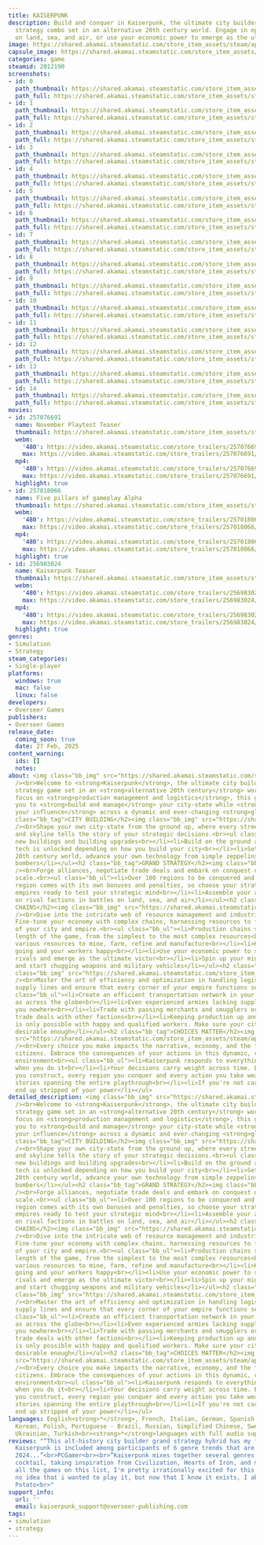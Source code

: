 ```yaml
---
title: KAISERPUNK
description: Build and conquer in Kaiserpunk, the ultimate city builder and grand
  strategy combo set in an alternative 20th century world. Engage in epic battles
  on land, sea, and air, or use your economic power to emerge as the ultimate victor.
image: https://shared.akamai.steamstatic.com/store_item_assets/steam/apps/2012190/header.jpg?t=1732638083
capsule_image: https://shared.akamai.steamstatic.com/store_item_assets/steam/apps/2012190/fea7cd09f1985c1637b2af516e85cdef4630c8fb/capsule_231x87.jpg?t=1732638083
categories: game
steamid: 2012190
screenshots:
- id: 0
  path_thumbnail: https://shared.akamai.steamstatic.com/store_item_assets/steam/apps/2012190/ss_4dd4244ef4b3a49fabcfafd4f0593cfea3ca353d.600x338.jpg?t=1732638083
  path_full: https://shared.akamai.steamstatic.com/store_item_assets/steam/apps/2012190/ss_4dd4244ef4b3a49fabcfafd4f0593cfea3ca353d.1920x1080.jpg?t=1732638083
- id: 1
  path_thumbnail: https://shared.akamai.steamstatic.com/store_item_assets/steam/apps/2012190/ss_c79eff4882655e31bd4b8b57e4035928456a323c.600x338.jpg?t=1732638083
  path_full: https://shared.akamai.steamstatic.com/store_item_assets/steam/apps/2012190/ss_c79eff4882655e31bd4b8b57e4035928456a323c.1920x1080.jpg?t=1732638083
- id: 2
  path_thumbnail: https://shared.akamai.steamstatic.com/store_item_assets/steam/apps/2012190/ss_eb4cc07c7f9bf7b2941f0b5380a57260f8e56b97.600x338.jpg?t=1732638083
  path_full: https://shared.akamai.steamstatic.com/store_item_assets/steam/apps/2012190/ss_eb4cc07c7f9bf7b2941f0b5380a57260f8e56b97.1920x1080.jpg?t=1732638083
- id: 3
  path_thumbnail: https://shared.akamai.steamstatic.com/store_item_assets/steam/apps/2012190/ss_13a1d79789b40254ecb1250e783681b777e20210.600x338.jpg?t=1732638083
  path_full: https://shared.akamai.steamstatic.com/store_item_assets/steam/apps/2012190/ss_13a1d79789b40254ecb1250e783681b777e20210.1920x1080.jpg?t=1732638083
- id: 4
  path_thumbnail: https://shared.akamai.steamstatic.com/store_item_assets/steam/apps/2012190/ss_0b7867ac92e5d0069efc153ac5c54e6cbc194135.600x338.jpg?t=1732638083
  path_full: https://shared.akamai.steamstatic.com/store_item_assets/steam/apps/2012190/ss_0b7867ac92e5d0069efc153ac5c54e6cbc194135.1920x1080.jpg?t=1732638083
- id: 5
  path_thumbnail: https://shared.akamai.steamstatic.com/store_item_assets/steam/apps/2012190/ss_db54e7815bcf91b025eb2b2243df0468d910c979.600x338.jpg?t=1732638083
  path_full: https://shared.akamai.steamstatic.com/store_item_assets/steam/apps/2012190/ss_db54e7815bcf91b025eb2b2243df0468d910c979.1920x1080.jpg?t=1732638083
- id: 6
  path_thumbnail: https://shared.akamai.steamstatic.com/store_item_assets/steam/apps/2012190/ss_dd26ae38d145b0b1ff62fa50833122081f2faecc.600x338.jpg?t=1732638083
  path_full: https://shared.akamai.steamstatic.com/store_item_assets/steam/apps/2012190/ss_dd26ae38d145b0b1ff62fa50833122081f2faecc.1920x1080.jpg?t=1732638083
- id: 7
  path_thumbnail: https://shared.akamai.steamstatic.com/store_item_assets/steam/apps/2012190/ss_94012fb7dbe185ddd9c3c26dc160ee7451d5c647.600x338.jpg?t=1732638083
  path_full: https://shared.akamai.steamstatic.com/store_item_assets/steam/apps/2012190/ss_94012fb7dbe185ddd9c3c26dc160ee7451d5c647.1920x1080.jpg?t=1732638083
- id: 8
  path_thumbnail: https://shared.akamai.steamstatic.com/store_item_assets/steam/apps/2012190/ss_71bbbef16ea15dec681de8316205fb42ffb0e382.600x338.jpg?t=1732638083
  path_full: https://shared.akamai.steamstatic.com/store_item_assets/steam/apps/2012190/ss_71bbbef16ea15dec681de8316205fb42ffb0e382.1920x1080.jpg?t=1732638083
- id: 9
  path_thumbnail: https://shared.akamai.steamstatic.com/store_item_assets/steam/apps/2012190/ss_bc333f8ea38fa86bf155e6d4f9a4c6beac72153d.600x338.jpg?t=1732638083
  path_full: https://shared.akamai.steamstatic.com/store_item_assets/steam/apps/2012190/ss_bc333f8ea38fa86bf155e6d4f9a4c6beac72153d.1920x1080.jpg?t=1732638083
- id: 10
  path_thumbnail: https://shared.akamai.steamstatic.com/store_item_assets/steam/apps/2012190/ss_168058e8d4524358f48508701968e6aad1db96fe.600x338.jpg?t=1732638083
  path_full: https://shared.akamai.steamstatic.com/store_item_assets/steam/apps/2012190/ss_168058e8d4524358f48508701968e6aad1db96fe.1920x1080.jpg?t=1732638083
- id: 11
  path_thumbnail: https://shared.akamai.steamstatic.com/store_item_assets/steam/apps/2012190/ss_1544f76618f295a477b843f5a9304f8ad7f7667b.600x338.jpg?t=1732638083
  path_full: https://shared.akamai.steamstatic.com/store_item_assets/steam/apps/2012190/ss_1544f76618f295a477b843f5a9304f8ad7f7667b.1920x1080.jpg?t=1732638083
- id: 12
  path_thumbnail: https://shared.akamai.steamstatic.com/store_item_assets/steam/apps/2012190/ss_4121ce31234a155c97398bb781a4171c9a9b4a1d.600x338.jpg?t=1732638083
  path_full: https://shared.akamai.steamstatic.com/store_item_assets/steam/apps/2012190/ss_4121ce31234a155c97398bb781a4171c9a9b4a1d.1920x1080.jpg?t=1732638083
- id: 13
  path_thumbnail: https://shared.akamai.steamstatic.com/store_item_assets/steam/apps/2012190/ss_8b75fa656b53b99abe8cbe8bb33f26310ebf2703.600x338.jpg?t=1732638083
  path_full: https://shared.akamai.steamstatic.com/store_item_assets/steam/apps/2012190/ss_8b75fa656b53b99abe8cbe8bb33f26310ebf2703.1920x1080.jpg?t=1732638083
- id: 14
  path_thumbnail: https://shared.akamai.steamstatic.com/store_item_assets/steam/apps/2012190/ss_de1acf307cc63fd2ebb6c4b7d6ca9364dfc66eaa.600x338.jpg?t=1732638083
  path_full: https://shared.akamai.steamstatic.com/store_item_assets/steam/apps/2012190/ss_de1acf307cc63fd2ebb6c4b7d6ca9364dfc66eaa.1920x1080.jpg?t=1732638083
movies:
- id: 257076691
  name: November Playtest Teaser
  thumbnail: https://shared.akamai.steamstatic.com/store_item_assets/steam/apps/257076691/2580ba814106a174facd6b464bcb7d67fcf3aea8/movie_600x337.jpg?t=1732614835
  webm:
    '480': https://video.akamai.steamstatic.com/store_trailers/257076691/movie480_vp9.webm?t=1732614835
    max: https://video.akamai.steamstatic.com/store_trailers/257076691/movie_max_vp9.webm?t=1732614835
  mp4:
    '480': https://video.akamai.steamstatic.com/store_trailers/257076691/movie480.mp4?t=1732614835
    max: https://video.akamai.steamstatic.com/store_trailers/257076691/movie_max.mp4?t=1732614835
  highlight: true
- id: 257018066
  name: Five pillars of gameplay Alpha
  thumbnail: https://shared.akamai.steamstatic.com/store_item_assets/steam/apps/257018066/movie.293x165.jpg?t=1713902578
  webm:
    '480': https://video.akamai.steamstatic.com/store_trailers/257018066/movie480_vp9.webm?t=1713902578
    max: https://video.akamai.steamstatic.com/store_trailers/257018066/movie_max_vp9.webm?t=1713902578
  mp4:
    '480': https://video.akamai.steamstatic.com/store_trailers/257018066/movie480.mp4?t=1713902578
    max: https://video.akamai.steamstatic.com/store_trailers/257018066/movie_max.mp4?t=1713902578
  highlight: true
- id: 256983024
  name: Kaiserpunk Teaser
  thumbnail: https://shared.akamai.steamstatic.com/store_item_assets/steam/apps/256983024/movie.293x165.jpg?t=1700147186
  webm:
    '480': https://video.akamai.steamstatic.com/store_trailers/256983024/movie480_vp9.webm?t=1700147186
    max: https://video.akamai.steamstatic.com/store_trailers/256983024/movie_max_vp9.webm?t=1700147186
  mp4:
    '480': https://video.akamai.steamstatic.com/store_trailers/256983024/movie480.mp4?t=1700147186
    max: https://video.akamai.steamstatic.com/store_trailers/256983024/movie_max.mp4?t=1700147186
  highlight: true
genres:
- Simulation
- Strategy
steam_categories:
- Single-player
platforms:
  windows: true
  mac: false
  linux: false
developers:
- Overseer Games
publishers:
- Overseer Games
release_date:
  coming_soon: true
  date: 27 Feb, 2025
content_warning:
  ids: []
  notes:
about: <img class="bb_img" src="https://shared.akamai.steamstatic.com/store_item_assets/steam/apps/2012190/extras/KaiserPunk_Starter.gif?t=1732638083"
  /><br>Welcome to <strong>Kaiserpunk</strong>, the ultimate city builder and grand
  strategy game set in an <strong>alternative 20th century</strong> world. With a
  focus on <strong>production management and logistics</strong>, this game challenges
  you to <strong>build and manage</strong> your city-state while <strong>expanding
  your influence</strong> across a dynamic and ever-changing <strong>global map</strong>.<h2
  class="bb_tag">CITY BUILDING</h2><img class="bb_img" src="https://shared.akamai.steamstatic.com/store_item_assets/steam/apps/2012190/extras/KaiserPunk_CityBuilder.gif?t=1732638083"
  /><br>Shape your own city-state from the ground up, where every street, factory
  and skyline tells the story of your strategic decisions.<br><ul class="bb_ul"><li>Unlock
  new buildings and building upgrades<br></li><li>Build on the ground and on water<br></li><li>New
  tech is unlocked depending on how you build your city<br></li><li>Set in an alternative
  20th century world, advance your own technology from simple zeppelins to mighty
  bombers</li></ul><h2 class="bb_tag">GRAND STRATEGY</h2><img class="bb_img" src="https://shared.akamai.steamstatic.com/store_item_assets/steam/apps/2012190/extras/KaiserPunk_GrandStrategy.gif?t=1732638083"
  /><br>Forge alliances, negotiate trade deals and embark on conquest of a global
  scale.<br><ul class="bb_ul"><li>Over 100 regions to be conquered and exploited<br></li><li>Each
  region comes with its own bonuses and penalties, so choose your strategies carefully.<br></li><li>AI
  empires ready to test your strategic mind<br></li><li>Assemble your armies and take
  on rival factions in battles on land, sea, and air</li></ul><h2 class="bb_tag">PRODUCTION
  CHAINS</h2><img class="bb_img" src="https://shared.akamai.steamstatic.com/store_item_assets/steam/apps/2012190/extras/KaiserPunk_Production.gif?t=1732638083"
  /><br>Dive into the intricate web of resource management and industrial production.
  Fine-tune your economy with complex chains, harnessing resources to fuel the growth
  of your city and empire.<br><ul class="bb_ul"><li>Production chains spanning the
  length of the game, from the simplest to the most complex resources<br></li><li>100
  various resources to mine, farm, refine and manufacture<br></li><li>Keep the production
  going and your workers happy<br></li><li>Use your economic power to subdue your
  rivals and emerge as the ultimate victor<br></li><li>Spin up your mighty war machine
  and start chugging weapons and military vehicles</li></ul><h2 class="bb_tag">LOGISTICS</h2><img
  class="bb_img" src="https://shared.akamai.steamstatic.com/store_item_assets/steam/apps/2012190/extras/KaiserPunk_Logistics.gif?t=1732638083"
  /><br>Master the art of efficiency and optimization in handling logistics. Streamline
  supply lines and ensure that every corner of your empire functions seamlessly.<br><ul
  class="bb_ul"><li>Create an efficient transportation network in your city as well
  as across the globe<br></li><li>Even experienced armies lacking supplies will get
  you nowhere<br></li><li>Trade with passing merchants and smugglers or sign large-volume
  trade deals with other factions<br></li><li>Keeping production up and running smoothly
  is only possible with happy and qualified workers. Make sure your city-state is
  desirable enough</li></ul><h2 class="bb_tag">CHOICES MATTER</h2><img class="bb_img"
  src="https://shared.akamai.steamstatic.com/store_item_assets/steam/apps/2012190/extras/KaiserPunk_ChoicesMatter.gif?t=1732638083"
  /><br>Every choice you make impacts the narrative, economy, and the fate of your
  citizens. Embrace the consequences of your actions in this dynamic, choice-driven
  environment<br><ul class="bb_ul"><li>Kaiserpunk responds to everything you do, and
  when you do it<br></li><li>Your decisions carry weight across time. Every building
  you construct, every region you conquer and every action you take weave dynamic
  stories spanning the entire playthrough<br></li><li>If you're not careful, you might
  end up stripped of your power</li></ul>
detailed_description: <img class="bb_img" src="https://shared.akamai.steamstatic.com/store_item_assets/steam/apps/2012190/extras/KaiserPunk_Starter.gif?t=1732638083"
  /><br>Welcome to <strong>Kaiserpunk</strong>, the ultimate city builder and grand
  strategy game set in an <strong>alternative 20th century</strong> world. With a
  focus on <strong>production management and logistics</strong>, this game challenges
  you to <strong>build and manage</strong> your city-state while <strong>expanding
  your influence</strong> across a dynamic and ever-changing <strong>global map</strong>.<h2
  class="bb_tag">CITY BUILDING</h2><img class="bb_img" src="https://shared.akamai.steamstatic.com/store_item_assets/steam/apps/2012190/extras/KaiserPunk_CityBuilder.gif?t=1732638083"
  /><br>Shape your own city-state from the ground up, where every street, factory
  and skyline tells the story of your strategic decisions.<br><ul class="bb_ul"><li>Unlock
  new buildings and building upgrades<br></li><li>Build on the ground and on water<br></li><li>New
  tech is unlocked depending on how you build your city<br></li><li>Set in an alternative
  20th century world, advance your own technology from simple zeppelins to mighty
  bombers</li></ul><h2 class="bb_tag">GRAND STRATEGY</h2><img class="bb_img" src="https://shared.akamai.steamstatic.com/store_item_assets/steam/apps/2012190/extras/KaiserPunk_GrandStrategy.gif?t=1732638083"
  /><br>Forge alliances, negotiate trade deals and embark on conquest of a global
  scale.<br><ul class="bb_ul"><li>Over 100 regions to be conquered and exploited<br></li><li>Each
  region comes with its own bonuses and penalties, so choose your strategies carefully.<br></li><li>AI
  empires ready to test your strategic mind<br></li><li>Assemble your armies and take
  on rival factions in battles on land, sea, and air</li></ul><h2 class="bb_tag">PRODUCTION
  CHAINS</h2><img class="bb_img" src="https://shared.akamai.steamstatic.com/store_item_assets/steam/apps/2012190/extras/KaiserPunk_Production.gif?t=1732638083"
  /><br>Dive into the intricate web of resource management and industrial production.
  Fine-tune your economy with complex chains, harnessing resources to fuel the growth
  of your city and empire.<br><ul class="bb_ul"><li>Production chains spanning the
  length of the game, from the simplest to the most complex resources<br></li><li>100
  various resources to mine, farm, refine and manufacture<br></li><li>Keep the production
  going and your workers happy<br></li><li>Use your economic power to subdue your
  rivals and emerge as the ultimate victor<br></li><li>Spin up your mighty war machine
  and start chugging weapons and military vehicles</li></ul><h2 class="bb_tag">LOGISTICS</h2><img
  class="bb_img" src="https://shared.akamai.steamstatic.com/store_item_assets/steam/apps/2012190/extras/KaiserPunk_Logistics.gif?t=1732638083"
  /><br>Master the art of efficiency and optimization in handling logistics. Streamline
  supply lines and ensure that every corner of your empire functions seamlessly.<br><ul
  class="bb_ul"><li>Create an efficient transportation network in your city as well
  as across the globe<br></li><li>Even experienced armies lacking supplies will get
  you nowhere<br></li><li>Trade with passing merchants and smugglers or sign large-volume
  trade deals with other factions<br></li><li>Keeping production up and running smoothly
  is only possible with happy and qualified workers. Make sure your city-state is
  desirable enough</li></ul><h2 class="bb_tag">CHOICES MATTER</h2><img class="bb_img"
  src="https://shared.akamai.steamstatic.com/store_item_assets/steam/apps/2012190/extras/KaiserPunk_ChoicesMatter.gif?t=1732638083"
  /><br>Every choice you make impacts the narrative, economy, and the fate of your
  citizens. Embrace the consequences of your actions in this dynamic, choice-driven
  environment<br><ul class="bb_ul"><li>Kaiserpunk responds to everything you do, and
  when you do it<br></li><li>Your decisions carry weight across time. Every building
  you construct, every region you conquer and every action you take weave dynamic
  stories spanning the entire playthrough<br></li><li>If you're not careful, you might
  end up stripped of your power</li></ul>
languages: English<strong>*</strong>, French, Italian, German, Spanish - Spain, Japanese,
  Korean, Polish, Portuguese - Brazil, Russian, Simplified Chinese, Swedish, Thai,
  Ukrainian, Turkish<br><strong>*</strong>languages with full audio support
reviews: "“This alt-history city builder grand strategy hybrid has my full attention..
  Kaiserpunk is included among participants of 6 genre trends that are going to define
  2024...”<br>PCGamer<br><br>“Kaiserpunk mixes together several genres into a delicious
  cocktail, taking inspiration from Civilization, Hearts of Iron, and much more.”<br>PCGamesN<br><br>“Of
  all the games on this list, I'm pretty irrationally excited for this one. I had
  no idea that i wanted to play it, but now that I know it exists, I absolutely do!”<br>Orbital
  Potato<br>"
support_info:
  url: ''
  email: kaiserpunk_support@overseer-publishing.com
tags:
- simulation
- strategy
---
```

